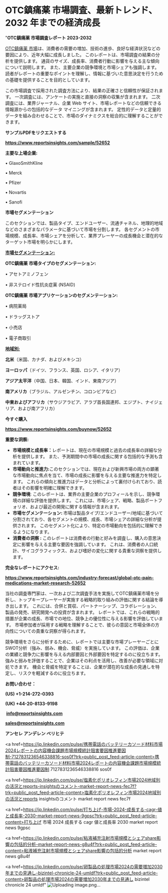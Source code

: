  # OTC鎮痛薬 市場調査、最新トレンド、2032 年までの経済成長

"<strong>OTC鎮痛薬 市場調査レポート 2023-2032</strong>

<a href=https://www.reportsinsights.com/sample/52652>OTC鎮痛薬 市場</a>は、消費者の需要の増加、技術の進歩、良好な経済状況などの要因により、近年大幅に成長しました。 このレポートは、市場調査の結果の分析を提供します。 通貨のサイズ、成長率、消費者行動に影響を与える主な傾向について説明します。 また、主要企業の競争環境と市場シェアも強調します。 読者がレポートの重要なポイントを理解し、情報に基づいた意思決定を行うための基礎を提供することを目的としています。

この市場調査で採用された調査方法により、結果の正確さと信頼性が保証されます。 一次調査には、アンケートの実施と直接の洞察の収集が含まれます。 二次調査には、業界ジャーナル、企業 Web サイト、市場レポートなどの信頼できる情報源からの包括的なデータ マイニングが含まれます。 定性的データと定量的データを組み合わせることで、市場のダイナミクスを総合的に理解することができます。

<strong><b>サンプルPDFをリクエストする</b></strong>

<a href=https://www.reportsinsights.com/sample/52652><strong><u>https://www.reportsinsights.com/sample/52652</u></strong></a>

<strong>主要な上場企業:</strong>

• GlaxoSmithKline

• Merck

• Pfizer

• Novartis

• Sanofi

<strong>市場セグメンテーション</strong>

このセクションでは、製品タイプ、エンドユーザー、流通チャネル、地理的地域などのさまざまなパラメータに基づいて市場を分割します。 各セグメントの市場規模、成長率、市場シェアを分析して、業界プレーヤーの成長機会と潜在的なターゲット市場を明らかにします。

<strong><u>市場セグメンテーション</u></strong><strong><u>:</u></strong>

<strong>OTC鎮痛薬 市場タイプのセグメンテーション:</strong>

• アセトアミノフェン

• 非ステロイド性抗炎症薬 (NSAID)

<strong>OTC鎮痛薬 市場アプリケーションのセグメンテーション:</strong>

• 病院薬局

• ドラッグストア

• 小売店

• 電子商取引

<strong><u>地域別</u></strong><strong><u>:</u></strong>

<strong>北米</strong>（米国、カナダ、およびメキシコ）

<strong>ヨーロッパ</strong>（ドイツ、フランス、英国、ロシア、イタリア）

<strong>アジア太平洋</strong>（中国、日本、韓国、インド、東南アジア）

<strong>南アメリカ</strong>（ブラジル、アルゼンチン、コロンビアなど）

<strong>中東およびアフリカ</strong>（サウジアラビア、アラブ首長国連邦、エジプト、ナイジェリア、および南アフリカ）

<strong>今すぐ購入</strong>

<a href=https://www.reportsinsights.com/buynow/52652><strong><u>https://www.reportsinsights.com/buynow/52652</u></strong></a>

<strong>重要な洞察:</strong>
<ul>
  <li><strong>市場規模と成長率：</strong>レポートは、現在の市場規模と過去の成長率の詳細な分析を提供します。 また、予測期間中の市場の成長に関する包括的な予測も含まれています。</li>
  <li><strong>市場動向と推進力:</strong>このセクションでは、現在および新興市場の両方の顕著な市場動向に焦点を当て、市場の成長に影響を与える主要な推進力を特定します。 これらの傾向と推進力はデータと分析によって裏付けられており、読者はその影響を明確に理解できます。</li>
  <li><strong>競争環境</strong>: このレポートは、業界の主要企業のプロフィールを示し、競争環境の詳細な評価を提供します。 これには、市場シェア、戦略、製品ポートフォリオ、および最近の開発に関する情報が含まれます。</li>
  <li><strong>市場セグメンテーション: </strong>市場は製品タイプ/エンドユーザー/地域に基づいて分割されており、各セグメントの規模、成長、市場シェアの詳細な分析が提供されます。 このセグメント化により、特定の市場動向を包括的に理解できるようになります。</li>
  <li><strong>消費者の洞察 : </strong>このレポートは消費者の行動と好みを調査し、購入の意思決定に影響を与える主要な要因を強調しています。 これは、消費者の人口統計、サイコグラフィックス、および嗜好の変化に関する貴重な洞察を提供します。</li>
</ul>
<strong>完全なレポートにアクセス:</strong>

<a href=https://www.reportsinsights.com/industry-forecast/global-otc-pain-medications-market-research-52652><strong><u><b>https://www.reportsinsights.com/industry-forecast/global-otc-pain-medications-market-research-52652</b></u></strong></a>

当社の調査専門家は、一次および二次調査手法を実施してOTC鎮痛薬市場を分析し、トップキープレーヤーが実施する戦略的取り組みの評価に関する結論を導き出します。 これには、合併と買収、パートナーシップ、コラボレーション、製品の発売、研究開発への投資が含まれます。 レポートでは、これらの戦略的措置が企業の成長、市場での地位、競争上の優位性に与える影響を評価しています。 市場参加者が採用する戦略を理解することで、彼らの意図と市場全体の方向性についての貴重な洞察が得られます。

競争環境をさらに分析するために、レポートでは主要な市場プレーヤーごとにSWOT分析（強み、弱み、機会、脅威）を実施しています。 この評価は、企業の業績と競争力に影響を与える内部要因と外部要因を特定するのに役立ちます。 強みと弱みを評価することで、企業はその利点を活用し、改善が必要な領域に対処できます。 機会と脅威を特定することは、企業が潜在的な成長の見通しを特定し、リスクを軽減するのに役立ちます。

<strong>お問い合わせ：</strong>

<strong>(US) +1-214-272-0393</strong>

<strong>(UK) +44-20-8133-9198</strong>

<strong> </strong><a href=info@reportsinsights.com><strong><u>info@reportsinsights.com</u></strong></a>

<a href=sales@reportsinsights.com><strong><u>sales@reportsinsights.com</u></strong></a>

<strong>アンセレ アンデレン ベリヒテ</strong>

<a href=https://jp.linkedin.com/pulse/携帯電話のバッテリーカソード材料市場2024レポートの内容機会課題市場規模統計阻害要因推進要因制-7127831236546338816-sos0f?trk=public_post_feed-article-content>携帯電話のバッテリーカソード材料市場2024レポートの内容機会課題市場規模統計阻害要因推進要因制 7127831236546338816 sos0f</a>

<a href=https://jp.linkedin.com/pulse/塩素化ポリオレフィン市場2024地域別の活況とreports-insightsのコメント-market-report-news-fec7f?trk=public_post_feed-article-content>塩素化ポリオレフィン市場2024地域別の活況とreports insightsのコメント market report news fec7f</a>

<a href=https://jp.linkedin.com/pulse/打ち上げ-市場-2024-成長する-cagr-値と成長率-2030-market-report-news-9gpsc?trk=public_post_feed-article-content>打ち上げ 市場 2024 成長する cagr 値と成長率 2030 market report news 9gpsc</a>

<a href=https://jp.linkedin.com/pulse/粘液補充注射市場規模とシェアshare影響の包括的分析-market-report-news-g8u4f?trk=public_post_feed-article-content>粘液補充注射市場規模とシェアshare影響の包括的分析 market report news g8u4f</a>

<a href=https://jp.linkedin.com/pulse/卵製品の処理市場2024の需要増加2030年までの見通し-bizintel-chronicle-24-umldf?trk=public_post_feed-article-content>卵製品の処理市場2024の需要増加2030年までの見通し bizintel chronicle 24 umldf</a>"
![Uploading image.png…]()
